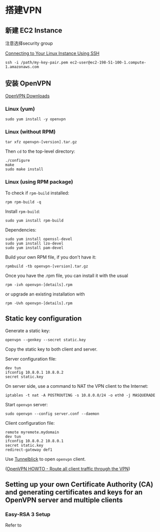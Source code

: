 # 搭建VPN
## 新建 EC2 Instance
注意选择security group

[Connecting to Your Linux Instance Using SSH](http://docs.aws.amazon.com/AWSEC2/latest/UserGuide/AccessingInstancesLinux.html)

```
ssh -i /path/my-key-pair.pem ec2-user@ec2-198-51-100-1.compute-1.amazonaws.com
```

## 安装 OpenVPN
[OpenVPN Downloads](https://openvpn.net/index.php/open-source/downloads.html)

### Linux (yum)

```
sudo yum install -y openvpn
```


### Linux (without RPM)

```
tar xfz openvpn-[version].tar.gz
```

Then `cd` to the top-level directory:

```
./configure
make
sudo make install
```

### Linux (using RPM package)

To check if `rpm-build` installed:

```
rpm rpm-build -q
```

Install `rpm-build`:

```
sudo yum install rpm-build
```

Dependencies:

```
sudo yum install openssl-devel
sudo yum install lzo-devel
sudo yum install pam-devel
```

Build your own RPM file, if you don't have it:

```
rpmbuild -tb openvpn-[version].tar.gz
```

Once you have the .rpm file, you can install it with the usual

```
rpm -ivh openvpn-[details].rpm
```

or upgrade an existing installation with

```
rpm -Uvh openvpn-[details].rpm
```

## Static key configuration

Generate a static key:

```
openvpn --genkey --secret static.key
```

Copy the static key to both client and server.

Server configuration file:

```
dev tun
ifconfig 10.8.0.1 10.8.0.2
secret static.key
```

On server side, use a command to NAT the VPN client to the Internet:

```
iptables -t nat -A POSTROUTING -s 10.8.0.0/24 -o eth0 -j MASQUERADE
```

Start `openvpn` server:

```
sudo openvpn --config server.conf --daemon
```

Client configuration file:

```
remote myremote.mydomain
dev tun
ifconfig 10.8.0.2 10.8.0.1
secret static.key
redirect-gateway def1
```

Use [Tunnelblick](https://tunnelblick.net/) to open `openvpn` client.

([OpenVPN HOWTO - Route all client traffic through the VPN](https://openvpn.net/index.php/open-source/documentation/howto.html#redirect))


## Setting up your own Certificate Authority (CA) and generating certificates and keys for an OpenVPN server and multiple clients

### Easy-RSA 3 Setup

Refer to [](https://github.com/OpenVPN/easy-rsa/blob/master/README.quickstart.md)
